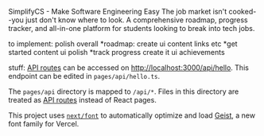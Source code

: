 SimplifyCS - Make Software Engineering Easy
The job market isn't cooked--you just don't know where to look.
A comprehensive roadmap, progress tracker, and all-in-one platform for students looking to break into tech jobs.

to implement:
polish overall
*roadmap:
    create
    ui
    content
    links
    etc
*get started
    content
    ui
    polish
*track progress
    create it
    ui
    achievements







stuff:
[API routes](https://nextjs.org/docs/pages/building-your-application/routing/api-routes) can be accessed on [http://localhost:3000/api/hello](http://localhost:3000/api/hello). This endpoint can be edited in `pages/api/hello.ts`.

The `pages/api` directory is mapped to `/api/*`. Files in this directory are treated as [API routes](https://nextjs.org/docs/pages/building-your-application/routing/api-routes) instead of React pages.

This project uses [`next/font`](https://nextjs.org/docs/pages/building-your-application/optimizing/fonts) to automatically optimize and load [Geist](https://vercel.com/font), a new font family for Vercel.
